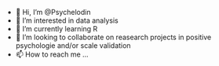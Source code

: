 - 👋 Hi, I’m @Psychelodin
- 👀 I’m interested in data analysis
- 🌱 I’m currently learning R
- 💞️ I’m looking to collaborate on reasearch projects in positive psychologie and/or scale validation 
- 📫 How to reach me ...

<!---
Psychelodin/Psychelodin is a ✨ special ✨ repository because its `README.md` (this file) appears on your GitHub profile.
You can click the Preview link to take a look at your changes.
--->
